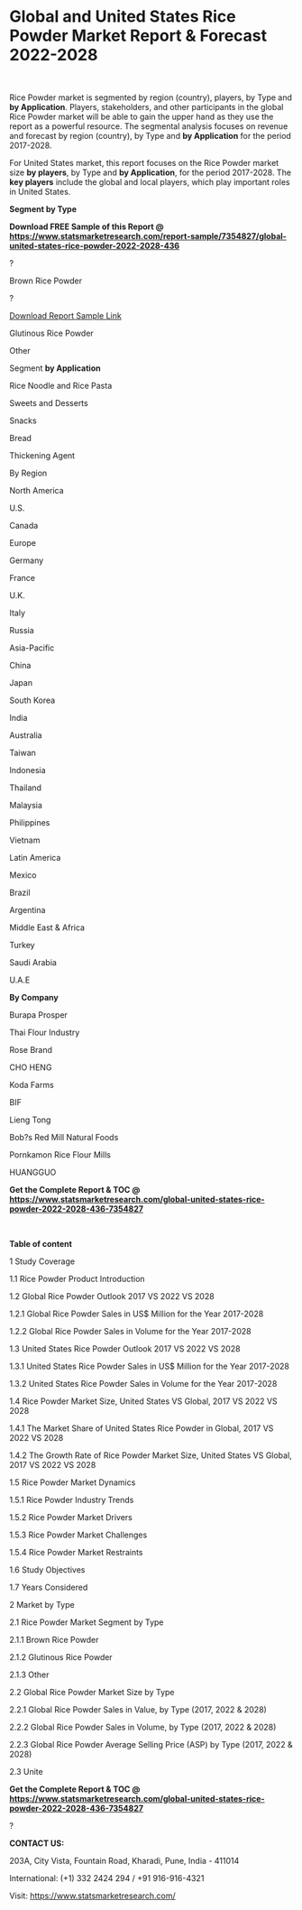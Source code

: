 <h1>Global and United States Rice Powder Market Report & Forecast 2022-2028</h1><br/><p>Rice Powder market is segmented by region (country), players, by Type and <strong>by Application</strong>. Players, stakeholders, and other participants in the global Rice Powder market will be able to gain the upper hand as they use the report as a powerful resource. The segmental analysis focuses on revenue and forecast by region (country), by Type and <strong>by Application</strong> for the period 2017-2028.</p>
 
 
 
 <p>For United States market, this report focuses on the Rice Powder market size <strong>by players</strong>, by Type and <strong>by Application</strong>, for the period 2017-2028. The <strong>key players</strong> include the global and local players, which play important roles in United States.</p>
 
 
 
 <p><strong>Segment by Type</strong></p>
 
 
 
 <div><b>Download FREE Sample of this Report @ <a href="https://www.statsmarketresearch.com/download-free-sample/7354827/global-united-states-rice-powder-2022-2028-436">https://www.statsmarketresearch.com/report-sample/7354827/global-united-states-rice-powder-2022-2028-436</a></b></div>
 
 
 
 <p>? </p>
 
 
 
 <p>Brown Rice Powder</p>
 
 
 
 <p>? </p>
 
 
 
 <p><a href="https://www.statsmarketresearch.com/download-free-sample/7354827/global-united-states-rice-powder-2022-2028-436">Download Report Sample Link</a></p>
 
 
 
 <p>Glutinous Rice Powder</p>
 
 
 
 <p>Other</p>
 
 
 
 <p>Segment <strong>by Application</strong></p>
 
 
 
 <p>Rice Noodle and Rice Pasta</p>
 
 
 
 <p>Sweets and Desserts</p>
 
 
 
 <p>Snacks</p>
 
 
 
 <p>Bread</p>
 
 
 
 <p>Thickening Agent</p>
 
 
 
 <p>By Region</p>
 
 
 
 <p>North America</p>
 
 
 
 <p>U.S.</p>
 
 
 
 <p>Canada</p>
 
 
 
 <p>Europe</p>
 
 
 
 <p>Germany</p>
 
 
 
 <p>France</p>
 
 
 
 <p>U.K.</p>
 
 
 
 <p>Italy</p>
 
 
 
 <p>Russia</p>
 
 
 
 <p>Asia-Pacific</p>
 
 
 
 <p>China</p>
 
 
 
 <p>Japan</p>
 
 
 
 <p>South Korea</p>
 
 
 
 <p>India</p>
 
 
 
 <p>Australia</p>
 
 
 
 <p>Taiwan</p>
 
 
 
 <p>Indonesia</p>
 
 
 
 <p>Thailand</p>
 
 
 
 <p>Malaysia</p>
 
 
 
 <p>Philippines</p>
 
 
 
 <p>Vietnam</p>
 
 
 
 <p>Latin America</p>
 
 
 
 <p>Mexico</p>
 
 
 
 <p>Brazil</p>
 
 
 
 <p>Argentina</p>
 
 
 
 <p>Middle East & Africa</p>
 
 
 
 <p>Turkey</p>
 
 
 
 <p>Saudi Arabia</p>
 
 
 
 <p>U.A.E</p>
 
 
 
 <p><strong>By Company</strong></p>
 
 
 
 <p>Burapa Prosper</p>
 
 
 
 <p>Thai Flour Industry</p>
 
 
 
 <p>Rose Brand</p>
 
 
 
 <p>CHO HENG</p>
 
 
 
 <p>Koda Farms</p>
 
 
 
 <p>BIF</p>
 
 
 
 <p>Lieng Tong</p>
 
 
 
 <p>Bob?s Red Mill Natural Foods</p>
 
 
 
 <p>Pornkamon Rice Flour Mills</p>
 
 
 
 <p>HUANGGUO</p>
 
 
 
 <div><b>Get the Complete Report & TOC @ <a href="https://www.statsmarketresearch.com/global-united-states-rice-powder-2022-2028-436-7354827">https://www.statsmarketresearch.com/global-united-states-rice-powder-2022-2028-436-7354827</a></b></div>
 
 
 
 <p><br />
 
 <b>Table of content</b></p>
 
 
 
 <p>1 Study Coverage<br />
 
 1.1 Rice Powder Product Introduction<br />
 
 1.2 Global Rice Powder Outlook 2017 VS 2022 VS 2028<br />
 
 1.2.1 Global Rice Powder Sales in US$ Million for the Year 2017-2028<br />
 
 1.2.2 Global Rice Powder Sales in Volume for the Year 2017-2028<br />
 
 1.3 United States Rice Powder Outlook 2017 VS 2022 VS 2028<br />
 
 1.3.1 United States Rice Powder Sales in US$ Million for the Year 2017-2028<br />
 
 1.3.2 United States Rice Powder Sales in Volume for the Year 2017-2028<br />
 
 1.4 Rice Powder Market Size, United States VS Global, 2017 VS 2022 VS 2028<br />
 
 1.4.1 The Market Share of United States Rice Powder in Global, 2017 VS 2022 VS 2028<br />
 
 1.4.2 The Growth Rate of Rice Powder Market Size, United States VS Global, 2017 VS 2022 VS 2028<br />
 
 1.5 Rice Powder Market Dynamics<br />
 
 1.5.1 Rice Powder Industry Trends<br />
 
 1.5.2 Rice Powder Market Drivers<br />
 
 1.5.3 Rice Powder Market Challenges<br />
 
 1.5.4 Rice Powder Market Restraints<br />
 
 1.6 Study Objectives<br />
 
 1.7 Years Considered<br />
 
 2 Market by Type<br />
 
 2.1 Rice Powder Market Segment by Type<br />
 
 2.1.1 Brown Rice Powder<br />
 
 2.1.2 Glutinous Rice Powder<br />
 
 2.1.3 Other<br />
 
 2.2 Global Rice Powder Market Size by Type<br />
 
 2.2.1 Global Rice Powder Sales in Value, by Type (2017, 2022 & 2028)<br />
 
 2.2.2 Global Rice Powder Sales in Volume, by Type (2017, 2022 & 2028)<br />
 
 2.2.3 Global Rice Powder Average Selling Price (ASP) by Type (2017, 2022 & 2028)<br />
 
 2.3 Unite</p>
 
 
 
 <div><b>Get the Complete Report & TOC @ <a href="https://www.statsmarketresearch.com/global-united-states-rice-powder-2022-2028-436-7354827">https://www.statsmarketresearch.com/global-united-states-rice-powder-2022-2028-436-7354827</a></b></div>
 
 
 
 <p>? </p>
 
 
 
 <p><b>CONTACT US:</b><br />
 
 203A, City Vista, Fountain Road, Kharadi, Pune, India - 411014<br />
 
 International: (+1) 332 2424 294 / +91 916-916-4321<br />
 
 Visit: <a href="https://www.statsmarketresearch.com/">https://www.statsmarketresearch.com/</a></p>